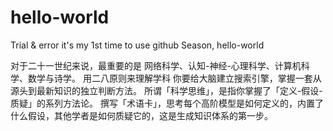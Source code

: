 # hello-world

Trial & error
it's my 1st time to use github
Season, hello-world

对于二十一世纪来说，最重要的是 网络科学、认知-神经-心理科学、计算机科学、数学与诗学。
用二八原则来理解学科
你要给大脑建立搜索引擎，掌握一套从源头到最新知识的独立判断方法。
所谓「科学思维」，是指你掌握了「定义-假设-质疑」的系列方法论。
撰写「术语卡」，思考每个高阶模型是如何定义的，内置了什么假设，其他学者是如何质疑它的，这是生成知识体系的第一步。
